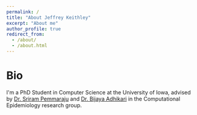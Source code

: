```yaml
---
permalink: /
title: "About Jeffrey Keithley"
excerpt: "About me"
author_profile: true
redirect_from: 
  - /about/
  - /about.html
---
```


Bio
======
I'm a PhD Student in Computer Science at the University of Iowa, advised by [Dr. Sriram Pemmaraju](https://cs.uiowa.edu/people/sriram-pemmaraju) and [Dr. Bijaya Adhikari](https://cs.uiowa.edu/people/bijaya-adhikari) in the Computational Epidemiology research group.


